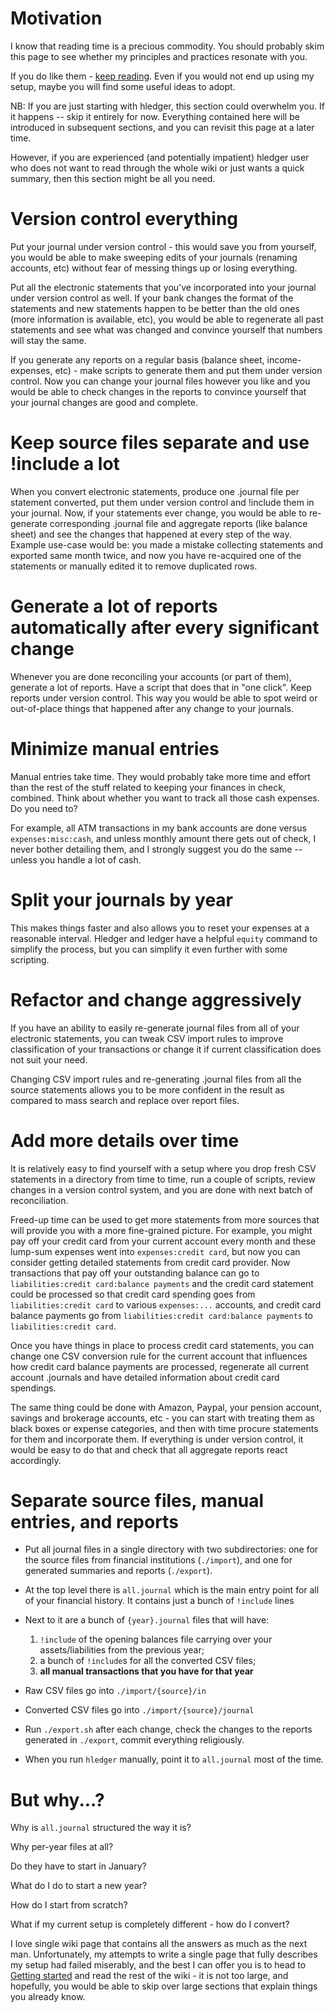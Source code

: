 # Motivation

I know that reading time is a precious commodity. You should probably skim this page to see whether my
principles and practices resonate with you. 

If you do like them - [keep reading](Getting-started). Even if you would not end up using my setup, maybe you will find some useful ideas to adopt.

NB: If you are just starting with hledger, this section could
overwhelm you. If it happens -- skip it entirely for now. Everything contained
here will be introduced in subsequent sections, and you can revisit this page at a later time.

However, if you are experienced (and potentially impatient) hledger user who does
not want to read through the whole wiki or just wants a quick summary, then this section might be all you need.


# Version control everything

Put your journal under version control - this would save you from
yourself, you would be able to make sweeping edits of your journals
(renaming accounts, etc) without fear of messing things up or losing
everything. 

Put all the electronic statements that you've incorporated into your
journal under version control as well. If your bank changes the format
of the statements and new statements happen to be better than the old
ones (more information is available, etc), you would be able to
regenerate all past statements and see what was changed and convince
yourself that numbers will stay the same.

If you generate any reports on a regular basis (balance sheet,
income-expenses, etc) - make scripts to generate them and put them
under version control. Now you can change your journal files however
you like and you would be able to check changes in the reports to
convince yourself that your journal changes are good and complete. 

# Keep source files separate and use !include a lot

When you convert electronic statements, produce one .journal file per
statement converted, put them under version control and !include them
in your journal. Now, if your statements ever change, you would be
able to re-generate corresponding .journal file and aggregate reports
(like balance sheet) and see the changes that happened at every step
of the way. Example use-case would be: you made a mistake collecting
statements and exported same month twice, and now you have re-acquired
one of the statements or manually edited it to remove duplicated rows. 

# Generate a lot of reports automatically after every significant change

Whenever you are done reconciling your accounts (or part of them),
generate a lot of reports. Have a script that does that in "one
click". Keep reports under version control. This way you would be able
to spot weird or out-of-place things that happened after any change to
your journals. 

# Minimize manual entries

Manual entries take time. They would probably take more time and
effort than the rest of the stuff related to keeping your finances in
check, combined. Think about whether you want to track all those cash
expenses. Do you need to? 

For example, all ATM transactions in my bank accounts are done versus
`expenses:misc:cash`, and unless monthly amount there gets out of
check, I never bother detailing them, and I strongly suggest you do
the same -- unless you handle a lot of cash. 

# Split your journals by year

This makes things faster and also allows you to reset your expenses at
a reasonable interval. Hledger and ledger have a helpful `equity`
command to simplify the process, but you can simplify it even further
with some scripting. 

# Refactor and change aggressively

If you have an ability to easily re-generate journal files from all of
your electronic statements, you can tweak CSV import rules to improve
classification of your transactions or change it if current
classification does not suit your need. 

Changing CSV import rules and re-generating .journal files from all
the source statements allows you to be more confident in the result as
compared to mass search and replace over report files. 

# Add more details over time

It is relatively easy to find yourself with a setup where you drop
fresh CSV statements in a directory from time to time, run a couple of
scripts, review changes in a version control system, and you are done
with next batch of reconciliation. 

Freed-up time can be used to get more statements from more sources
that will provide you with a more fine-grained picture. For example,
you might pay off your credit card from your current account every
month and these lump-sum expenses went into `expenses:credit card`,
but now you can consider getting detailed statements from credit card
provider. Now transactions that pay off your outstanding balance can
go to `liabilities:credit card:balance payments` and the credit card
statement could be processed so that credit card spending goes from
`liabilities:credit card` to various `expenses:...` accounts, and
credit card balance payments go from `liabilities:credit card:balance
payments` to `liabilities:credit card`. 

Once you have things in place to process credit card statements, you
can change one CSV conversion rule for the current account that
influences how credit card balance payments are processed, regenerate
all current account .journals and have detailed information about
credit card spendings. 

The same thing could be done with Amazon, Paypal, your pension
account, savings and brokerage accounts, etc - you can start with
treating them as black boxes or expense categories, and then with time
procure statements for them and incorporate them. If everything is
under version control, it would be easy to do that and check that all
aggregate reports react accordingly. 

# Separate source files, manual entries, and reports

* Put all journal files in a single directory with two subdirectories: one
  for the source files from financial institutions (`./import`), and
  one for generated summaries and reports (`./export`).
  
* At the top level there is `all.journal` which is the main entry
  point for all of your financial history. It contains just a bunch
  of `!include` lines

* Next to it are a bunch of `{year}.journal` files that will have: 
  1. `!include` of the opening balances file carrying over your assets/liabilities from the previous year; 
  2. a bunch of `!include`s for all the converted CSV files; 
  3. **all manual transactions that you have for that year**

* Raw CSV files go into `./import/{source}/in`

* Converted CSV files go into `./import/{source}/journal`

* Run `./export.sh` after each change, check the changes to the
  reports generated in `./export`, commit everything religiously.

* When you run `hledger` manually, point it to `all.journal` most of the time.

# But why...?

Why is `all.journal` structured the way it is?

Why per-year files at all?

Do they have to start in January?

What do I do to start a new year?

How do I start from scratch?

What if my current setup is completely different - how do I convert?

I love single wiki page that contains all the answers as much as the
next man. Unfortunately, my attempts to write a single page that fully
describes my setup had failed miserably, and the best I can offer you
is to head to [Getting started](Getting-started) and read the rest
of the wiki - it is not too large, and hopefully, you would be able to
skip over large sections that explain things you already know.
